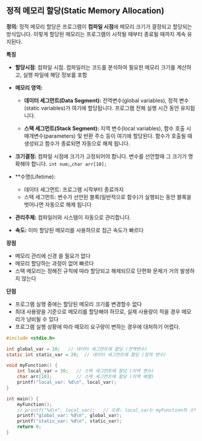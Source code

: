 ## 정적 메모리 할당(Static Memory Allocation)

**정의:**
정적 메모리 할당은 프로그램이 **컴파일 시점**에 메모리 크기가 결정되고 할당되는 방식입니다. 이렇게 할당된 메모리는 프로그램이 시작될 때부터 종료될 때까지 계속 유지된다.

**특징**
* **할당시점**: 컴파일 시점. 컴파일러는 코드를 분석하여 필요한 메모리 크기를 계산하고, 실행 파일에 해당 정보를 포함


* **메모리 영역:**
	* **데이터 세그먼트(Data Segment):** 전역변수(global variables), 정적 변수(static variables)가 여기에 할당됩니다.
	  프로그램 전체 실행 시간 동안 유지됩니다.

	* **스택 세그먼트(Stack Segment):** 지역 변수(local variables), 함수 호출 시 매개변수(parameters) 및 반환 주소 등이 여기에 할당된다.
	  함수가 호출될 때 생성되고 함수가 종료되면 자동으로 해제 됩니다.



* **크기결정:** 컴파일 시점에 크기가 고정되어야 합니다.
  변수를 선언할때  그 크기가 명확해야 합니다.
  `int num;`,`char arr[10];`

* **수명(Lifetime):
	* 데이터 세그먼트: 프로그램 시작부터 종료까지
	* 스택 세그먼트: 변수가 선언된 블록(일반적으로 함수)가 실행되는 동안
	  블록을 벗어나면 자동으로 해제 됩니다

* **관리주체:**  컴파일러와 시스템이 자동으로 관리합니다.

* **속도:** 이미 할당된 메모리를 사용하므로 접근 속도가 빠르다


**장점**
 - 메모리 관리에 신경 쓸 필요가 없다
 - 메모리 할당하는 과정이 없어 빠르다
 - 스택 메모리는 정해진 규칙에 따라 할당되고 해제되므로 단편화 문제가 거의 발생하지 않는다

**단점**
- 프로그램 실행 중에는 할당된 메모리 크기를 변경할수 없다
- 최대 사용량을 기준으로 메모리를 할당해야 하므로, 실제 사용량이 적을 경우 메모리가 낭비될 수 있다
- 프로그램 실행 상황에 따라 메모리 요구량이 변하는 경우에 대처하기 어렵다.

```C
#include <stdio.h>

int global_var = 10;   // 데이터 세그먼트에 할당 (전역변수)
static int static_var = 20;  // 데이터 세그먼트에 할당 (정적 변수)

void myFunction() {
	int local_var = 30;   // 스택 세그먼트에 할당 (지역 변수)
	char arr[10];         // 스택 세그먼트에 할당 (지역 배열)
	printf("local_var: %d\n", local_var);
}

int main() {
	myFunction();
	// printf("%d\n", local_var);   // 오류: local_var는 myFunction의 스택에 할당되어 main에서는 접근 불가
	printf("global_var: %d\n", global_var);
	printf("static_var: %d\n", static_var);
	return 0;
}
```